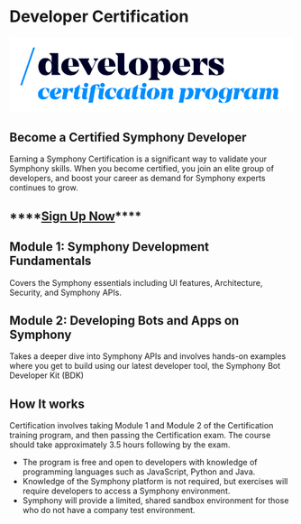 # Developer Certification

![](../.gitbook/assets/symphony-certification-program-standalone.png)

## Become a Certified Symphony Developer

Earning a Symphony Certification is a significant way to validate your Symphony skills.  When you become certified, you join an elite group of developers, and boost your career as demand for Symphony experts continues to grow.

##                                             ****[**Sign Up Now**](https://learn.symphony.com)\*\*\*\*

## **Module 1: Symphony Development Fundamentals**

Covers the Symphony essentials including UI features, Architecture, Security, and Symphony APIs.

## Module 2: Developing Bots and Apps on Symphony

Takes a deeper dive into Symphony APIs and involves hands-on examples where you get to build using our latest developer tool, the Symphony Bot Developer Kit \(BDK\)

## How It works

Certification involves taking Module 1 and Module 2 of the Certification training program, and then passing the Certification exam.  The course should take approximately 3.5 hours following by the exam.

* The program is free and open to developers with knowledge of programming languages such as JavaScript, Python and Java.
* Knowledge of the Symphony platform is not required, but exercises will require developers to access a Symphony environment.
* Symphony will provide a limited, shared sandbox environment for those who do not have a company test environment. 

